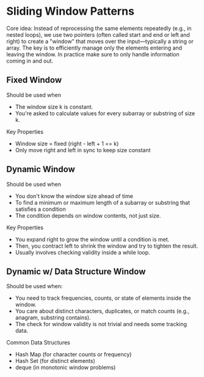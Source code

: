 # Sliding Window Patterns
Core idea:
Instead of reprocessing the same elements repeatedly (e.g., in nested loops), we use two pointers (often called start and end or left and right) to create a "window" that moves over the input—typically a string or array. The key is to efficiently manage only the elements entering and leaving the window. In practice make sure to only handle information coming in and out.

## Fixed Window
Should be used when 
- The window size k is constant.
- You're asked to calculate values for every subarray or substring of size k.

Key Properties
- Window size = fixed (right - left + 1 == k)
- Only move right and left in sync to keep size constant

## Dynamic Window
Should be used when 
- You don't know the window size ahead of time 
- To find a minimum or maximum length of a subarray or substring that satisfies a condition 
- The condition depends on window contents, not just size.

Key Properties
- You expand right to grow the window until a condition is met.
- Then, you contract left to shrink the window and try to tighten the result.
- Usually involves checking validity inside a while loop.

## Dynamic w/ Data Structure Window
Should be used when:
- You need to track frequencies, counts, or state of elements inside the window.
- You care about distinct characters, duplicates, or match counts (e.g., anagram, substring contains).
- The check for window validity is not trivial and needs some tracking data.

Common Data Structures
- Hash Map (for character counts or frequency)
- Hash Set (for distinct elements)
- deque (in monotonic window problems)